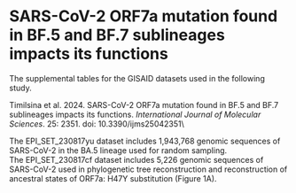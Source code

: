 # SARS-CoV-2 ORF7a mutation found in BF.5 and BF.7 sublineages impacts its functions
The supplemental tables for the GISAID datasets used in the following study.

Timilsina et al. 2024. SARS-CoV-2 ORF7a mutation found in BF.5 and BF.7 sublineages impacts its functions. *International Journal of Molecular Sciences*. 25: 2351. doi: 10.3390/ijms25042351\

The EPI_SET_230817yu dataset includes 1,943,768 genomic sequences of SARS-CoV-2 in the BA.5 lineage used for random sampling.\
The EPI_SET_230817cf dataset includes 5,226 genomic sequences of SARS-CoV-2 used in phylogenetic tree reconstruction and reconstruction of ancestral states of ORF7a: H47Y substitution (Figure 1A).
